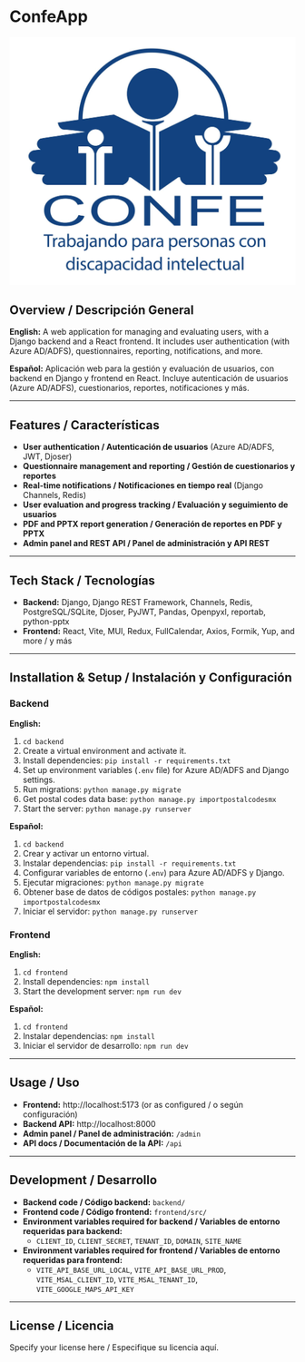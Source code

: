 <p align="center">
  <h1>ConfeApp</h1>
  <img src="logoConfe.png" alt="ConfeApp Logo" />
</p>

## Overview / Descripción General

**English:**
A web application for managing and evaluating users, with a Django backend and a React frontend. It includes user authentication (with Azure AD/ADFS), questionnaires, reporting, notifications, and more.

**Español:**
Aplicación web para la gestión y evaluación de usuarios, con backend en Django y frontend en React. Incluye autenticación de usuarios (Azure AD/ADFS), cuestionarios, reportes, notificaciones y más.

---

## Features / Características

- **User authentication / Autenticación de usuarios** (Azure AD/ADFS, JWT, Djoser)
- **Questionnaire management and reporting / Gestión de cuestionarios y reportes**
- **Real-time notifications / Notificaciones en tiempo real** (Django Channels, Redis)
- **User evaluation and progress tracking / Evaluación y seguimiento de usuarios**
- **PDF and PPTX report generation / Generación de reportes en PDF y PPTX**
- **Admin panel and REST API / Panel de administración y API REST**

---

## Tech Stack / Tecnologías

- **Backend:** Django, Django REST Framework, Channels, Redis, PostgreSQL/SQLite, Djoser, PyJWT, Pandas, Openpyxl, reportab, python-pptx
- **Frontend:** React, Vite, MUI, Redux, FullCalendar, Axios, Formik, Yup, and more / y más

---

## Installation & Setup / Instalación y Configuración

### Backend
**English:**
1. `cd backend`
2. Create a virtual environment and activate it.
3. Install dependencies: `pip install -r requirements.txt`
4. Set up environment variables (`.env` file) for Azure AD/ADFS and Django settings.
5. Run migrations: `python manage.py migrate`
6. Get postal codes data base: `python manage.py importpostalcodesmx`
7. Start the server: `python manage.py runserver`

**Español:**
1. `cd backend`
2. Crear y activar un entorno virtual.
3. Instalar dependencias: `pip install -r requirements.txt`
4. Configurar variables de entorno (`.env`) para Azure AD/ADFS y Django.
5. Ejecutar migraciones: `python manage.py migrate`
6. Obtener base de datos de códigos postales: `python manage.py importpostalcodesmx`
7. Iniciar el servidor: `python manage.py runserver`

### Frontend
**English:**
1. `cd frontend`
2. Install dependencies: `npm install`
3. Start the development server: `npm run dev`

**Español:**
1. `cd frontend`
2. Instalar dependencias: `npm install`
3. Iniciar el servidor de desarrollo: `npm run dev`

---

## Usage / Uso

- **Frontend:** http://localhost:5173 (or as configured / o según configuración)
- **Backend API:** http://localhost:8000
- **Admin panel / Panel de administración:** `/admin`
- **API docs / Documentación de la API:** `/api`

---

## Development / Desarrollo

- **Backend code / Código backend:** `backend/`
- **Frontend code / Código frontend:** `frontend/src/`
- **Environment variables required for backend / Variables de entorno requeridas para backend:**
  - `CLIENT_ID`, `CLIENT_SECRET`, `TENANT_ID`, `DOMAIN`, `SITE_NAME`
- **Environment variables required for frontend / Variables de entorno requeridas para frontend:**
  - `VITE_API_BASE_URL_LOCAL`, `VITE_API_BASE_URL_PROD`, `VITE_MSAL_CLIENT_ID`, `VITE_MSAL_TENANT_ID`, `VITE_GOOGLE_MAPS_API_KEY`

---

## License / Licencia

Specify your license here / Especifique su licencia aquí. 